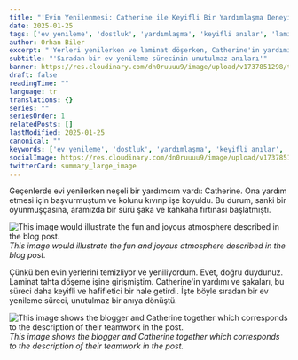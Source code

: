 ```yaml
---
title: "'Evin Yenilenmesi: Catherine ile Keyifli Bir Yardımlaşma Deneyimi'"
date: 2025-01-25
tags: ['ev yenileme', 'dostluk', 'yardımlaşma', 'keyifli anılar', 'laminat döşeme']
author: Orhan Biler
excerpt: "'Yerleri yenilerken ve laminat döşerken, Catherine'in yardımına nasıl güldüğümüzü anlatan samimi bir hikaye.'"
subtitle: "'Sıradan bir ev yenileme sürecinin unutulmaz anıları'"
banner: https://res.cloudinary.com/dn0ruuuu9/image/upload/v1737851298/tadilat-renovation-zemin-floor-diy-20240125_x4qkir.jpg
draft: false
readingTime: ""
language: tr
translations: {}
series: ""
seriesOrder: 1
relatedPosts: []
lastModified: 2025-01-25
canonical: ""
keywords: ['ev yenileme', 'dostluk', 'yardımlaşma', 'keyifli anılar', 'laminat döşeme']
socialImage: https://res.cloudinary.com/dn0ruuuu9/image/upload/v1737851298/tadilat-renovation-zemin-floor-diy-20240125_x4qkir.jpg
twitterCard: summary_large_image
---
```


Geçenlerde evi yenilerken neşeli bir yardımcım vardı: Catherine. Ona yardım etmesi için başvurmuştum ve kolunu kıvırıp işe koyuldu. Bu durum, sanki bir oyunmuşçasına, aramızda bir sürü şaka ve kahkaha fırtınası başlatmıştı. 


![This image would illustrate the fun and joyous atmosphere described in the blog post.](https://res.cloudinary.com/dn0ruuuu9/image/upload/v1737851296/saka-joke-komik-funny-diy-20240125_ohsrei.jpg)
*This image would illustrate the fun and joyous atmosphere described in the blog post.*


Çünkü ben evin yerlerini temizliyor ve yeniliyordum. Evet, doğru duydunuz. Laminat tahta döşeme işine girişmiştim. Catherine'in yardımı ve şakaları, bu süreci daha keyifli ve hafifletici bir hale getirdi. İşte böyle sıradan bir ev yenileme süreci, unutulmaz bir anıya dönüştü.


![This image shows the blogger and Catherine together which corresponds to the description of their teamwork in the post.](https://res.cloudinary.com/dn0ruuuu9/image/upload/v1737851280/aile-family-ben-me-birlikte-together-20240125_wkyq9k.jpg)
*This image shows the blogger and Catherine together which corresponds to the description of their teamwork in the post.*
